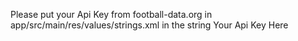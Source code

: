 Please put your Api Key from football-data.org in app/src/main/res/values/strings.xml in the string <string name="api_key">Your Api Key Here</string>